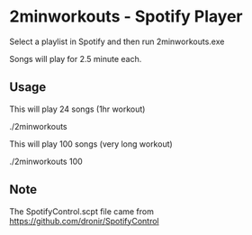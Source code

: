 # 2minworkouts - Spotify Player

Select a playlist in Spotify and then run 2minworkouts.exe

Songs will play for 2.5 minute each. 


## Usage

This will play 24 songs (1hr workout)

./2minworkouts 

This will play 100 songs (very long workout)

./2minworkouts 100

## Note

The SpotifyControl.scpt file came from https://github.com/dronir/SpotifyControl
